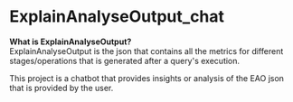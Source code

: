 # ExplainAnalyseOutput_chat
**What is ExplainAnalyseOutput?**  
ExplainAnalyseOutput is the json that contains all the metrics for different stages/operations that is generated after a query's execution.

This project is a chatbot that provides insights or analysis of the EAO json that is provided by the user. 

